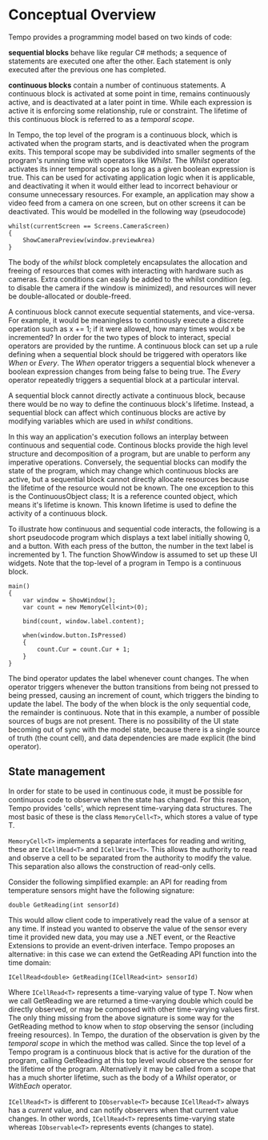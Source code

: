 # Conceptual Overview

Tempo provides a programming model based on two kinds of code:

**sequential blocks** behave like regular C# methods; a sequence of statements are executed
one after the other. Each statement is only executed after the previous one has completed.

**continuous blocks** contain a number of continuous statements. A continuous block is activated
at some point in time, remains continuously active, and is deactivated at a later point in time.
While each expression is active it is enforcing some relationship, rule or constraint. The lifetime
of this continuous block is referred to as a *temporal scope*.

In Tempo, the top level of the program is a continuous block, which is activated when the program starts,
and is deactivated when the program exits. This temporal scope may be subdivided into smaller segments of
the program's running time with operators like *Whilst*. The *Whilst* operator activates its inner temporal
scope as long as a given boolean expression is true. This can be used for activating application logic when
it is applicable, and deactivating it when it would either lead to incorrect behaviour or consume unnecessary
resources. For example, an application may show a video feed from a camera on one screen, but on other screens
it can be deactivated. This would be modelled in the following way (pseudocode)

```
whilst(currentScreen == Screens.CameraScreen)
{
    ShowCameraPreview(window.previewArea)
}
```

The body of the *whilst* block completely encapsulates the allocation and freeing of resources that comes
with interacting with hardware
such as cameras. Extra conditions can easily be added to the whilst condition (eg. to disable the camera if the
window is minimized), and resources will never be double-allocated or double-freed.

A continuous block cannot execute sequential statements, and vice-versa. For example, it would be meaningless
to continously execute a discrete operation such as x += 1; if it were allowed, how many times would x be
incremented? In order for the two types of block to interact, special operators are provided by the runtime.
A continuous block can set up a rule defining when a sequential block should be triggered with operators
like *When* or *Every*. The *When* operator triggers a sequential block whenever a boolean expression
changes from being false to being true. The *Every* operator repeatedly triggers a sequential block at
a particular interval.

A sequential block cannot directly activate a continuous block, because there would be no way to define the
continuous block's lifetime. Instead, a sequential block can affect which continuous blocks are active by
modifying variables which are used in *whilst* conditions.

In this way an application's execution follows an interplay between continuous and sequential code. Continous
blocks provide the high level structure and decomposition of a program, but are unable to perform any imperative
operations. Conversely, the sequential blocks can modify the state of the program, which may change which
continuous blocks are active, but a sequential block cannot directly allocate resources because the lifetime
of the resource would not be known. The one exception to this is the ContinuousObject class; It is a reference
counted object, which means it's lifetime is known. This known lifetime is used to define the activity of a
continuous block.

To illustrate how continuous and sequential code interacts, the following is a short pseudocode program
which displays a text label initially showing 0, and a button. With each press of the button, the number
in the text label is incremented by 1. The function ShowWindow is assumed to set up these UI widgets.
Note that the top-level of a program in Tempo is a continuous block.

```
main()
{
    var window = ShowWindow();
    var count = new MemoryCell<int>(0);

    bind(count, window.label.content);

    when(window.button.IsPressed)
    {
        count.Cur = count.Cur + 1;
    }
}
```

The bind operator updates the label whenever count changes. The when operator triggers whenever
the button transitions from being not pressed to being pressed, causing an increment of count,
which triggers the binding to update the label. The body of the when block is the only sequential
code, the remainder is continuous. Note that in this example, a number of possible sources of bugs
are not present. There is no possibility of the UI state becoming out of sync with the model state,
because there is a single source of truth (the count cell), and data dependencies are made explicit
(the bind operator).


## State management

In order for state to be used in continuous code, it must be possible for continuous code to observe
when the state has changed. For this reason, Tempo provides 'cells', which represent time-varying
data structures. The most basic of these is the class `MemoryCell<T>`, which stores a value of type T.

`MemoryCell<T>` implements a separate interfaces for reading and writing, these are `ICellRead<T>` and
`ICellWrite<T>`. This allows the authority to read and observe a cell to be separated from the authority
to modify the value. This separation also allows the construction of read-only cells.

Consider the following simplified example: an API for reading from temperature sensors
might have the following signature:

    double GetReading(int sensorId)

This would allow client code to imperatively read the value of a sensor at any time. If instead you
wanted to observe the value of the sensor every time it provided new data, you may use a .NET event,
or the Reactive Extensions to provide an event-driven interface. Tempo proposes an alternative: in this
case we can extend the GetReading API function into the time domain:

    ICellRead<double> GetReading(ICellRead<int> sensorId)

Where `ICellRead<T>` represents a time-varying value of type T. Now when we call GetReading we are returned
a time-varying double which could be directly observed, or may be composed with other time-varying values
first. The only thing missing from the above signature is some way for the GetReading method to know when
to *stop* observing the sensor (including freeing resources). In Tempo, the duration of the observation
is given by the *temporal scope* in which the method was called. Since the top level of a Tempo program
is a continuous block that is active for the duration of the program, calling GetReading at this top
level would observe the sensor for the lifetime of the program. Alternatively it may be called from
a scope that has a much shorter lifetime, such as the body of a *Whilst* operator, or *WithEach* operator.

`ICellRead<T>` is different to `IObservable<T>` because `ICellRead<T>` always has a *current*
value, and can notify observers when that current value changes. In other words, `ICellRead<T>` represents
time-varying state whereas `IObservable<T>` represents events (changes to state).

